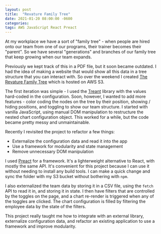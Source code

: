 ```yaml
---
layout: post
title:  "Revature Family Tree"
date: 2021-01-20 08:00:00 -0600
categories:
tags: AWS JavaScript React Preact
---
```

At my workplace we have a sort of "family tree" - when people are hired onto our team
from one of our programs, their trainer becomes their "parent". So we have several
"generations" and branches of our family tree that keep growing when our team expands.
<!--end excerpt-->
Previously we kept track of this in a PDF file, but it soon became outdated. I had the idea
of making a website that would show all this data in a tree structure that you can
interact with. So over the weekend I created [The Revature Family Tree](http://revature-family-tree.s3-website-us-east-1.amazonaws.com) which is hosted on AWS S3.

The first iteration was simple - I used the [Treant](https://fperucic.github.io/treant-js/) library
with the values hard-coded in the configuration. Soon, however, I wanted to add more features - color coding
the nodes on the tree by their position, showing / hiding positions, and toggling to show our team structure.
I started with vanilla JavaScript, using manual DOM manipulation to restructure the
nested chart configuration object. This worked for a while, but the code became pretty
messy and unmaintainable.

Recently I revisited the project to refactor a few things:

* Externalize the configuration data and read it into the app
* Use a framework for modularity and state management
* Remove unnecessary DOM manipulation

I used [Preact](https://preactjs.com) for a framework. It's a lighterweight alternative
to React, with mostly the same API. It's convenient for this project because I can
use it without needing to install any build tools. I can make a quick change and
sync the folder with my S3 bucket without bothering with `npm`.

I also externalized the team data by storing it in a CSV file, using the `fetch`
API to read it in, and storing it in state. I then have filters that are controlled
by the toggles on the page, and a chart re-render is triggered when any of the
toggles are clicked. The chart configuration is filled by filtering the employee
data by the state of the filters.

This project really taught me how to integrate with an external library, externalize
configuration data, and refactor an existing application to use a framework and
improve modularity.
